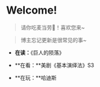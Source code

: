 # Welcome!<!-- {docsify-ignore} -->

> 请你吃麦当劳🍔！喜欢您来~

> 博主忘记更新是很常见的事~

- **在读：**《巨人的陨落》

- **在看：**美剧《基本演绎法》S3

- **在玩：**哈迪斯



